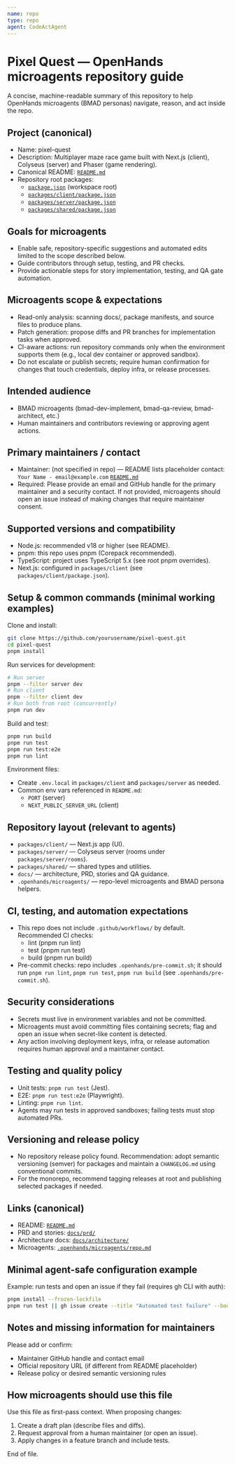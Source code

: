 ```yaml
---
name: repo
type: repo
agent: CodeActAgent
---
```


# Pixel Quest — OpenHands microagents repository guide

A concise, machine-readable summary of this repository to help OpenHands microagents (BMAD personas) navigate, reason, and act inside the repo.

## Project (canonical)

- Name: pixel-quest
- Description: Multiplayer maze race game built with Next.js (client), Colyseus (server) and Phaser (game rendering).
- Canonical README: [`README.md`](README.md:1)
- Repository root packages:
  - [`package.json`](package.json:1) (workspace root)
  - [`packages/client/package.json`](packages/client/package.json:1)
  - [`packages/server/package.json`](packages/server/package.json:1)
  - [`packages/shared/package.json`](packages/shared/package.json:1)

## Goals for microagents
- Enable safe, repository-specific suggestions and automated edits limited to the scope described below.
- Guide contributors through setup, testing, and PR checks.
- Provide actionable steps for story implementation, testing, and QA gate automation.

## Microagents scope & expectations
- Read-only analysis: scanning docs/, package manifests, and source files to produce plans.
- Patch generation: propose diffs and PR branches for implementation tasks when approved.
- CI-aware actions: run repository commands only when the environment supports them (e.g., local dev container or approved sandbox).
- Do not escalate or publish secrets; require human confirmation for changes that touch credentials, deploy infra, or release processes.

## Intended audience
- BMAD microagents (bmad-dev-implement, bmad-qa-review, bmad-architect, etc.)
- Human maintainers and contributors reviewing or approving agent actions.

## Primary maintainers / contact
- Maintainer: (not specified in repo) — README lists placeholder contact: `Your Name - email@example.com` [`README.md`](README.md:141)
- Required: Please provide an email and GitHub handle for the primary maintainer and a security contact. If not provided, microagents should open an issue instead of making changes that require maintainer consent.

## Supported versions and compatibility
- Node.js: recommended v18 or higher (see README).
- pnpm: this repo uses pnpm (Corepack recommended).
- TypeScript: project uses TypeScript 5.x (see root pnpm overrides).
- Next.js: configured in `packages/client` (see `packages/client/package.json`).

## Setup & common commands (minimal working examples)
Clone and install:
```bash
git clone https://github.com/yourusername/pixel-quest.git
cd pixel-quest
pnpm install
```
Run services for development:
```bash
# Run server
pnpm --filter server dev
# Run client
pnpm --filter client dev
# Run both from root (concurrently)
pnpm run dev
```
Build and test:
```bash
pnpm run build
pnpm run test
pnpm run test:e2e
pnpm run lint
```
Environment files:
- Create `.env.local` in `packages/client` and `packages/server` as needed.
- Common env vars referenced in `README.md`:
  - `PORT` (server)
  - `NEXT_PUBLIC_SERVER_URL` (client)

## Repository layout (relevant to agents)
- `packages/client/` — Next.js app (UI).
- `packages/server/` — Colyseus server (rooms under `packages/server/rooms`).
- `packages/shared/` — shared types and utilities.
- `docs/` — architecture, PRD, stories and QA guidance.
- `.openhands/microagents/` — repo-level microagents and BMAD persona helpers.

## CI, testing, and automation expectations
- This repo does not include `.github/workflows/` by default. Recommended CI checks:
  - lint (pnpm run lint)
  - test (pnpm run test)
  - build (pnpm run build)
- Pre-commit checks: repo includes `.openhands/pre-commit.sh`; it should run `pnpm run lint`, `pnpm run test`, `pnpm run build` (see `.openhands/pre-commit.sh`).

## Security considerations
- Secrets must live in environment variables and not be committed.
- Microagents must avoid committing files containing secrets; flag and open an issue when secret-like content is detected.
- Any action involving deployment keys, infra, or release automation requires human approval and a maintainer contact.

## Testing and quality policy
- Unit tests: `pnpm run test` (Jest).
- E2E: `pnpm run test:e2e` (Playwright).
- Linting: `pnpm run lint`.
- Agents may run tests in approved sandboxes; failing tests must stop automated PRs.

## Versioning and release policy
- No repository release policy found. Recommendation: adopt semantic versioning (semver) for packages and maintain a `CHANGELOG.md` using conventional commits.
- For the monorepo, recommend tagging releases at root and publishing selected packages if needed.

## Links (canonical)
- README: [`README.md`](README.md:1)
- PRD and stories: [`docs/prd/`](docs/prd/:1)
- Architecture docs: [`docs/architecture/`](docs/architecture/:1)
- Microagents: [`.openhands/microagents/repo.md`](.openhands/microagents/repo.md:1)

## Minimal agent-safe configuration example
Example: run tests and open an issue if they fail (requires gh CLI with auth):
```bash
pnpm install --frozen-lockfile
pnpm run test || gh issue create --title "Automated test failure" --body "Automated test run failed. Please investigate."
```

## Notes and missing information for maintainers
Please add or confirm:
- Maintainer GitHub handle and contact email
- Official repository URL (if different from README placeholder)
- Release policy or desired semantic versioning rules

## How microagents should use this file
Use this file as first-pass context. When proposing changes:
1. Create a draft plan (describe files and diffs).
2. Request approval from a human maintainer (or open an issue).
3. Apply changes in a feature branch and include tests.

End of file.
